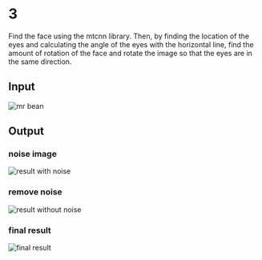 # 3
Find the face using the mtcnn library. Then, by finding the location of the eyes and calculating the angle of the eyes with the horizontal line, find the amount of rotation of the face and rotate the image so that the eyes are in the same direction.
## Input
![mr bean](https://user-images.githubusercontent.com/88179607/145203882-81700a55-5115-4c4e-b4b6-74d3177ee4b3.jpg)
## Output
### noise image
![result with noise](https://user-images.githubusercontent.com/88179607/145203922-3ce8aa7b-1ba9-4d37-b097-c02f2e8b618d.jpg)
### remove noise
![result without noise](https://user-images.githubusercontent.com/88179607/145203944-e4bb28c7-3653-455d-bed1-228adb537e48.jpg)
### final result
![final result](https://user-images.githubusercontent.com/88179607/145203981-d63ae029-fdad-41ba-a19a-7fc5ac0dca75.jpg)
